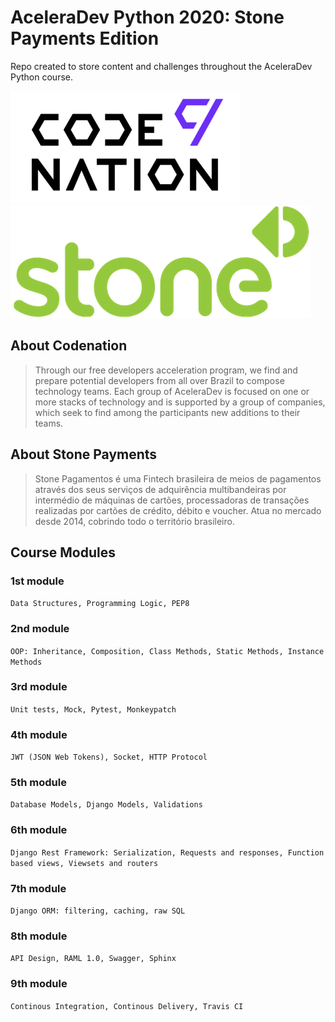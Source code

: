# AceleraDev Python 2020: Stone Payments Edition

Repo created to store content and challenges throughout the AceleraDev Python course.

![codenation](codenation.png)
![stone](stone.png)

## About Codenation

> Through our free developers acceleration program, we find and prepare potential developers from all over Brazil to compose technology teams.
> Each group of AceleraDev is focused on one or more stacks of technology and is supported by a group of companies, which seek to find among the participants new additions to their teams.

## About Stone Payments

> Stone Pagamentos é uma Fintech brasileira de meios de pagamentos através dos seus serviços de adquirência multibandeiras por intermédio de máquinas de cartões, processadoras de transações realizadas por cartões de crédito, débito e voucher. Atua no mercado desde 2014, cobrindo todo o território brasileiro.

## Course Modules

### 1st module

`Data Structures, Programming Logic, PEP8`

### 2nd module

`OOP: Inheritance, Composition, Class Methods, Static Methods, Instance Methods`

### 3rd module

`Unit tests, Mock, Pytest, Monkeypatch`

### 4th module

`JWT (JSON Web Tokens), Socket, HTTP Protocol`

### 5th module

`Database Models, Django Models, Validations`

### 6th module

`Django Rest Framework: Serialization, Requests and responses, Function based views, Viewsets and routers`

### 7th module

`Django ORM: filtering, caching, raw SQL`

### 8th module

`API Design, RAML 1.0, Swagger, Sphinx`

### 9th module

`Continous Integration, Continous Delivery, Travis CI`

